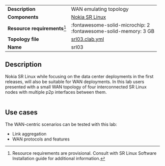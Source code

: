 |                               |                                                                      |
| ----------------------------- | -------------------------------------------------------------------- |
| **Description**               | WAN emulating topology                                               |
| **Components**                | [Nokia SR Linux][srl]                                                |
| **Resource requirements**[^1] | :fontawesome-solid-microchip: 2 <br/>:fontawesome-solid-memory: 3 GB |
| **Topology file**             | [srl03.clab.yml][topofile]                                           |
| **Name**                      | srl03                                                                |

## Description
Nokia SR Linux while focusing on the data center deployments in the first releases, will also be suitable for WAN deployments. In this lab users presented with a small WAN topology of four interconnected SR Linux nodes with multiple p2p interfaces between them.

<center><div class="mxgraph" style="max-width:100%;border:1px solid transparent;" data-mxgraph="{&quot;page&quot;:9,&quot;zoom&quot;:1.5,&quot;highlight&quot;:&quot;#0000ff&quot;,&quot;nav&quot;:true,&quot;check-visible-state&quot;:true,&quot;resize&quot;:true,&quot;url&quot;:&quot;https://raw.githubusercontent.com/srl-labs/containerlab/diagrams/containerlab.drawio&quot;}"></div></center>

## Use cases
The WAN-centric scenarios can be tested with this lab:

* Link aggregation
* WAN protocols and features

[srl]: https://www.nokia.com/networks/products/service-router-linux-NOS/
[topofile]: https://github.com/srl-labs/containerlab/tree/main/lab-examples/srl03/srl03.clab.yml

[^1]: Resource requirements are provisional. Consult with SR Linux Software Installation guide for additional information.

<script type="text/javascript" src="https://viewer.diagrams.net/js/viewer-static.min.js" async></script>